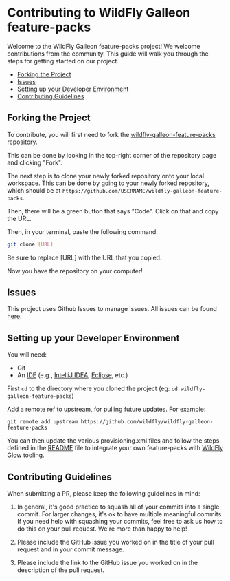 Contributing to WildFly Galleon feature-packs
=============================================

Welcome to the WildFly Galleon feature-packs project! We welcome contributions from the community. 
This guide will walk you through the steps for getting started on our project.

- [Forking the Project](#forking-the-project)
- [Issues](#issues)
- [Setting up your Developer Environment](#setting-up-your-developer-environment)
- [Contributing Guidelines](#contributing-guidelines)


## Forking the Project 
To contribute, you will first need to fork the [wildfly-galleon-feature-packs](https://github.com/wildfly/wildfly-galleon-feature-packs) repository. 

This can be done by looking in the top-right corner of the repository page and clicking "Fork".

The next step is to clone your newly forked repository onto your local workspace. 
This can be done by going to your newly forked repository, which should be at `https://github.com/USERNAME/wildfly-galleon-feature-packs`. 

Then, there will be a green button that says "Code". Click on that and copy the URL.

Then, in your terminal, paste the following command:
```bash
git clone [URL]
```
Be sure to replace [URL] with the URL that you copied.

Now you have the repository on your computer!

## Issues
This project uses Github Issues to manage issues. All issues can be found [here](https://github.com/wildfly/wildfly-galleon-feature-packs/issues). 

## Setting up your Developer Environment
You will need:

* Git
* An [IDE](https://en.wikipedia.org/wiki/Comparison_of_integrated_development_environments#Java)
(e.g., [IntelliJ IDEA](https://www.jetbrains.com/idea/download/), [Eclipse](https://www.eclipse.org/downloads/), etc.)

First `cd` to the directory where you cloned the project (eg: `cd wildfly-galleon-feature-packs`)

Add a remote ref to upstream, for pulling future updates.
For example:

```
git remote add upstream https://github.com/wildfly/wildfly-galleon-feature-packs
```
You can then update the various provisioning.xml files and follow the steps defined in the [README](README.md) file to integrate your own feature-packs 
with [WildFly Glow](https://github.com/wildfly/wildfly-glow) tooling.

## Contributing Guidelines

When submitting a PR, please keep the following guidelines in mind:

1. In general, it's good practice to squash all of your commits into a single commit. For larger changes, it's ok to have multiple meaningful commits. If you need help with squashing your commits, feel free to ask us how to do this on your pull request. We're more than happy to help!

2. Please include the GitHub issue you worked on in the title of your pull request and in your commit message. 

3. Please include the link to the GitHub issue you worked on in the description of the pull request.

